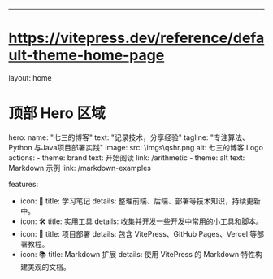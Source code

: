 ---
# https://vitepress.dev/reference/default-theme-home-page
layout: home

# 顶部 Hero 区域
hero:
  name: "七三的博客"
  text: "记录技术，分享经验"
  tagline: "专注算法、Python 与Java项目部署实践"
  image:
    src: \imgs\qshr.png
    alt: 七三的博客 Logo
  actions:
    - theme: brand
      text: 开始阅读
      link: /arithmetic
    - theme: alt
      text: Markdown 示例
      link: /markdown-examples

features:
  - icon: 🧠
    title: 学习笔记
    details: 整理前端、后端、部署等技术知识，持续更新中。
  - icon: 🛠️
    title: 实用工具
    details: 收集并开发一些开发中常用的小工具和脚本。
  - icon: 🚀
    title: 项目部署
    details: 包含 VitePress、GitHub Pages、Vercel 等部署教程。
  - icon: 📚
    title: Markdown 扩展
    details: 使用 VitePress 的 Markdown 特性构建美观的文档。